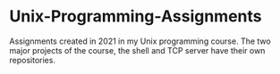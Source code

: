 # Unix-Programming-Assignments
Assignments created in 2021 in my Unix programming course. The two major projects of the course, the shell and TCP server have their own repositories.
